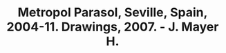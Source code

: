 ---
title: Metropol Parasol, Seville, Spain, 2004-11. Drawings, 2007. - J. Mayer H.
layout: entry
presentation: side-by-side
object:
  - id: ptl-24705
order: 416
menu: false
---